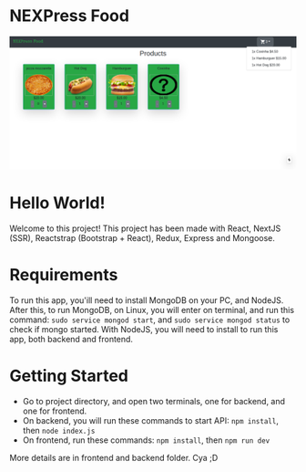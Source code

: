 # NEXPress Food

![buying](https://github.com/NichoBrando/Presentation/blob/master/buying.png)

# Hello World!
Welcome to this project! This project has been made with React, NextJS (SSR), Reactstrap (Bootstrap + React), Redux, Express and Mongoose.

# Requirements
To run this app, you'ill need to install MongoDB on your PC, and NodeJS.
After this, to run MongoDB, on Linux, you will enter on terminal, and run this command: `sudo service mongod start`, and `sudo service mongod status` to check if mongo started.
With NodeJS, you will need to install to run this app, both backend and frontend.

# Getting Started
* Go to project directory, and open two terminals, one for backend, and one for frontend.
* On backend, you will run these commands to start API: `npm install`, then `node index.js`
* On frontend, run these commands: `npm install`, then `npm run dev`

More details are in frontend and backend folder.
Cya ;D
